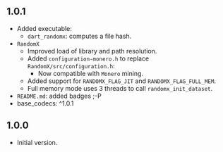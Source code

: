 ## 1.0.1

- Added executable: 
  - `dart_randomx`: computes a file hash.
- `RandomX`
  - Improved load of library and path resolution. 
  - Added `configuration-monero.h` to replace `RandomX/src/configuration.h`:
    - Now compatible with `Monero` mining.
  - Added support for `RANDOMX_FLAG_JIT` and `RANDOMX_FLAG_FULL_MEM`.
  - Full memory mode uses 3 threads to call `randomx_init_dataset`.
- `README.md`: added badges ;-P
- base_codecs: ^1.0.1

## 1.0.0

- Initial version.
